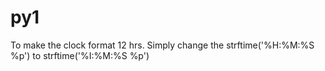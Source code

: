 # py1
To make the clock format 12 hrs. Simply change the strftime('%H:%M:%S %p') to strftime('%I:%M:%S %p')
